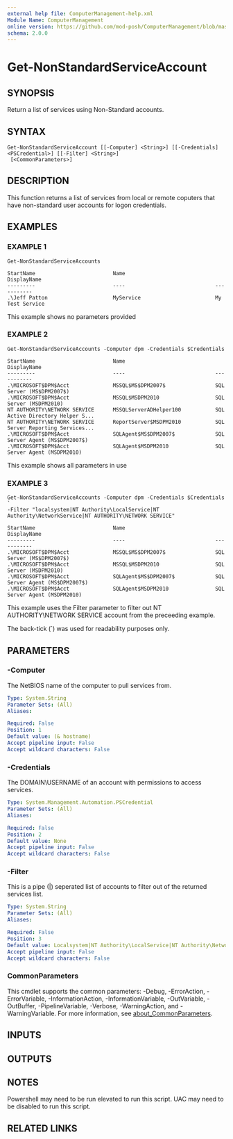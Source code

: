 ```yaml
---
external help file: ComputerManagement-help.xml
Module Name: ComputerManagement
online version: https://github.com/mod-posh/ComputerManagement/blob/master/docs/Get-NonStandardServiceAccount.md#get-nonstandardserviceaccount
schema: 2.0.0
---
```


# Get-NonStandardServiceAccount

## SYNOPSIS
Return a list of services using Non-Standard accounts.

## SYNTAX

```
Get-NonStandardServiceAccount [[-Computer] <String>] [[-Credentials] <PSCredential>] [[-Filter] <String>]
 [<CommonParameters>]
```

## DESCRIPTION
This function returns a list of services from local or remote coputers that have
non-standard user accounts for logon credentials.

## EXAMPLES

### EXAMPLE 1
```
Get-NonStandardServiceAccounts

StartName                         Name                             DisplayName
---------                         ----                             -----------
.\Jeff Patton                     MyService                        My Test Service
```

This example shows no parameters provided

### EXAMPLE 2
```
Get-NonStandardServiceAccounts -Computer dpm -Credentials $Credentials

StartName                         Name                             DisplayName
---------                         ----                             -----------
.\MICROSOFT$DPM$Acct              MSSQL$MS$DPM2007$                SQL Server (MS$DPM2007$)
.\MICROSOFT$DPM$Acct              MSSQL$MSDPM2010                  SQL Server (MSDPM2010)
NT AUTHORITY\NETWORK SERVICE      MSSQLServerADHelper100           SQL Active Directory Helper S...
NT AUTHORITY\NETWORK SERVICE      ReportServer$MSDPM2010           SQL Server Reporting Services...
.\MICROSOFT$DPM$Acct              SQLAgent$MS$DPM2007$             SQL Server Agent (MS$DPM2007$)
.\MICROSOFT$DPM$Acct              SQLAgent$MSDPM2010               SQL Server Agent (MSDPM2010)
```

This example shows all parameters in use

### EXAMPLE 3
```
Get-NonStandardServiceAccounts -Computer dpm -Credentials $Credentials `
-Filter "localsystem|NT Authority\LocalService|NT Authority\NetworkService|NT AUTHORITY\NETWORK SERVICE"

StartName                         Name                             DisplayName
---------                         ----                             -----------
.\MICROSOFT$DPM$Acct              MSSQL$MS$DPM2007$                SQL Server (MS$DPM2007$)
.\MICROSOFT$DPM$Acct              MSSQL$MSDPM2010                  SQL Server (MSDPM2010)
.\MICROSOFT$DPM$Acct              SQLAgent$MS$DPM2007$             SQL Server Agent (MS$DPM2007$)
.\MICROSOFT$DPM$Acct              SQLAgent$MSDPM2010               SQL Server Agent (MSDPM2010)
```

This example uses the Filter parameter to filter out NT AUTHORITY\NETWORK SERVICE account from the
preceeding example.

The back-tick (\`) was used for readability purposes only.

## PARAMETERS

### -Computer
The NetBIOS name of the computer to pull services from.

```yaml
Type: System.String
Parameter Sets: (All)
Aliases:

Required: False
Position: 1
Default value: (& hostname)
Accept pipeline input: False
Accept wildcard characters: False
```

### -Credentials
The DOMAIN\USERNAME of an account with permissions to access services.

```yaml
Type: System.Management.Automation.PSCredential
Parameter Sets: (All)
Aliases:

Required: False
Position: 2
Default value: None
Accept pipeline input: False
Accept wildcard characters: False
```

### -Filter
This is a pipe (|) seperated list of accounts to filter out of the returned services list.

```yaml
Type: System.String
Parameter Sets: (All)
Aliases:

Required: False
Position: 3
Default value: Localsystem|NT Authority\LocalService|NT Authority\NetworkService
Accept pipeline input: False
Accept wildcard characters: False
```

### CommonParameters
This cmdlet supports the common parameters: -Debug, -ErrorAction, -ErrorVariable, -InformationAction, -InformationVariable, -OutVariable, -OutBuffer, -PipelineVariable, -Verbose, -WarningAction, and -WarningVariable. For more information, see [about_CommonParameters](http://go.microsoft.com/fwlink/?LinkID=113216).

## INPUTS

## OUTPUTS

## NOTES
Powershell may need to be run elevated to run this script. UAC may need to be
disabled to run this script.

## RELATED LINKS

